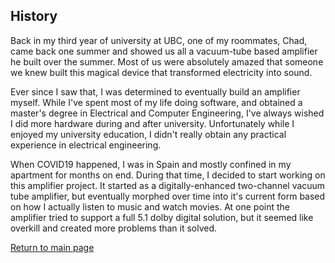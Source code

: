 ## History

Back in my third year of university at UBC, one of my roommates, Chad, came back one summer and showed us all a vacuum-tube based amplifier he built over the summer. Most of us were absolutely amazed that someone we knew built this magical device that transformed electricity into sound.  

Ever since I saw that, I was determined to eventually build an amplifier myself.  While I've spent most of my life doing software, and obtained a master's degree in Electrical and Computer Engineering, I've always wished I did more hardware during and after university.  Unfortunately while I enjoyed my university education, I didn't really obtain any practical experience in electrical engineering.

When COVID19 happened, I was in Spain and mostly confined in my apartment for months on end. During that time, I decided to start working on this amplifier project. It started as a digitally-enhanced two-channel vacuum tube amplifier, but eventually morphed over time into it's current form based on how I actually listen to music and watch movies.  At one point the amplifier tried to support a full 5.1 dolby digital solution, but it seemed like overkill and created more problems than it solved.

[Return to main page](/)